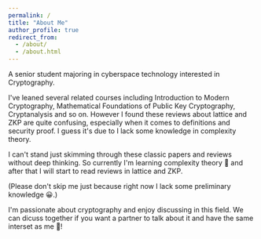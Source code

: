 ```yaml
---
permalink: /
title: "About Me"
author_profile: true
redirect_from: 
  - /about/
  - /about.html
---
```




<!-- Interest
====== -->


<!-- Education Background
====== -->





A senior student majoring in cyberspace technology interested in Cryptography.

I've leaned several related courses including Introduction to Modern Cryptography, Mathematical Foundations of Public Key Cryptography, Cryptanalysis and so on. However I found these reviews about lattice and ZKP are quite confusing, especially when it comes to definitions and security proof. I guess it's due to I lack some knowledge in complexity theory. 

I can't stand just skimming through these classic papers and reviews without deep thinking. So currently I'm learning complexity theory 💪 and after that I will start to read reviews in lattice and ZKP. 

(Please don't skip me just because right now I lack some preliminary knowledge 😀.)

I'm passionate about cryptography and enjoy discussing in this field. We can dicuss together if you want a partner to talk about it and have the same interset as me 🥳!

<!-- ------ -->



